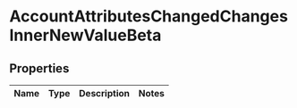 # AccountAttributesChangedChangesInnerNewValueBeta

## Properties

Name | Type | Description | Notes
------------ | ------------- | ------------- | -------------


